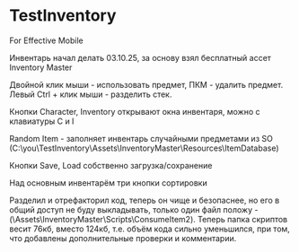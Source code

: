 # TestInventory
 For Effective Mobile

Инвентарь начал делать 03.10.25, за основу взял бесплатный ассет Inventory Master

Двойной клик мыши - использовать предмет, ПКМ - удалить предмет. Левый Ctrl + клик мыши - разделить стек.

Кнопки Character, Inventory открывают окна инвентаря, можно с клавиатуры C и I

Random Item - заполняет инвентарь случайными предметами из SO (C:\you\TestInventory\Assets\InventoryMaster\Resources\ItemDatabase)

Кнопки Save, Load собственно загрузка/сохранение

Над основным инвентарём три кнопки сортировки

Разделил и отрефакторил код, теперь он чище и безопаснее, но его в общий доступ не буду выкладывать, только один файл положу - (\Assets\InventoryMaster\Scripts\ConsumeItem2).
Теперь папка скриптов весит 76кб, вместо 124кб, т.е. объём кода сильно уменьшился, при том, что добавлены дополнительные проверки и комментарии.
